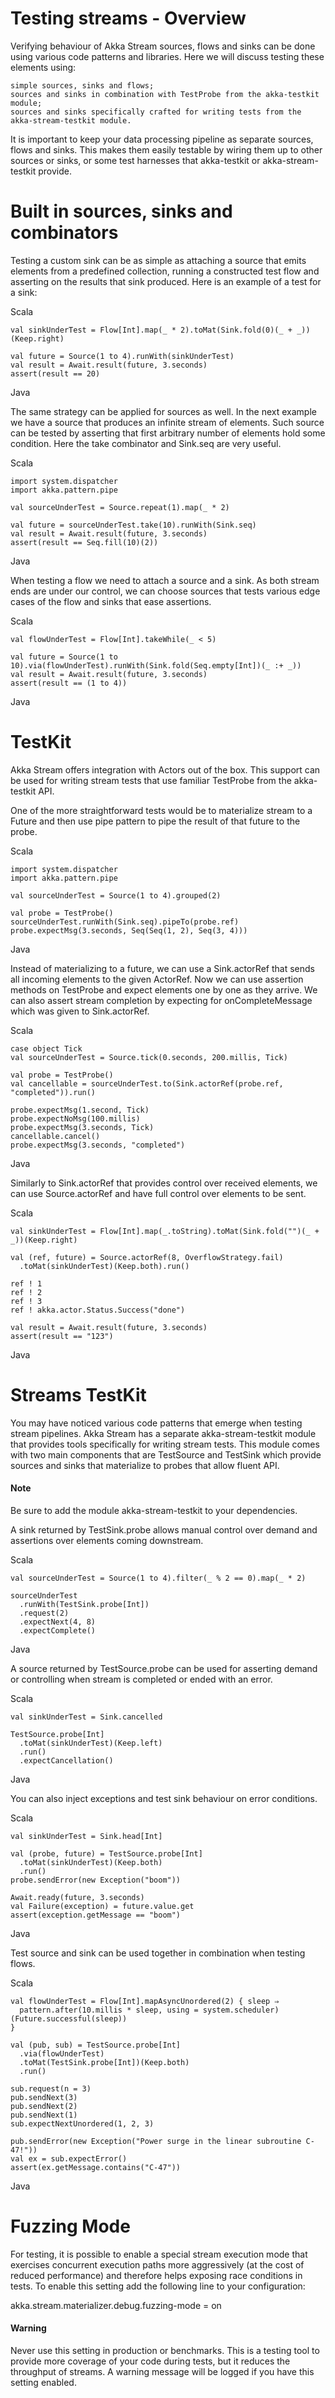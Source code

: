 # Testing streams - Overview

Verifying behaviour of Akka Stream sources, flows and sinks can be done using various code patterns and libraries. Here we will discuss testing these elements using:

    simple sources, sinks and flows;
    sources and sinks in combination with TestProbe from the akka-testkit module;
    sources and sinks specifically crafted for writing tests from the akka-stream-testkit module.

It is important to keep your data processing pipeline as separate sources, flows and sinks. This makes them easily testable by wiring them up to other sources or sinks, or some test harnesses that akka-testkit or akka-stream-testkit provide.

# Built in sources, sinks and combinators

Testing a custom sink can be as simple as attaching a source that emits elements from a predefined collection, running a constructed test flow and asserting on the results that sink produced. Here is an example of a test for a sink:

Scala

    val sinkUnderTest = Flow[Int].map(_ * 2).toMat(Sink.fold(0)(_ + _))(Keep.right)

    val future = Source(1 to 4).runWith(sinkUnderTest)
    val result = Await.result(future, 3.seconds)
    assert(result == 20)

Java

The same strategy can be applied for sources as well. In the next example we have a source that produces an infinite stream of elements. Such source can be tested by asserting that first arbitrary number of elements hold some condition. Here the take combinator and Sink.seq are very useful.

Scala

    import system.dispatcher
    import akka.pattern.pipe

    val sourceUnderTest = Source.repeat(1).map(_ * 2)

    val future = sourceUnderTest.take(10).runWith(Sink.seq)
    val result = Await.result(future, 3.seconds)
    assert(result == Seq.fill(10)(2))

Java

When testing a flow we need to attach a source and a sink. As both stream ends are under our control, we can choose sources that tests various edge cases of the flow and sinks that ease assertions.

Scala

    val flowUnderTest = Flow[Int].takeWhile(_ < 5)

    val future = Source(1 to 10).via(flowUnderTest).runWith(Sink.fold(Seq.empty[Int])(_ :+ _))
    val result = Await.result(future, 3.seconds)
    assert(result == (1 to 4))

Java


# TestKit

Akka Stream offers integration with Actors out of the box. This support can be used for writing stream tests that use familiar TestProbe from the akka-testkit API.

One of the more straightforward tests would be to materialize stream to a Future and then use pipe pattern to pipe the result of that future to the probe.

Scala

    import system.dispatcher
    import akka.pattern.pipe

    val sourceUnderTest = Source(1 to 4).grouped(2)

    val probe = TestProbe()
    sourceUnderTest.runWith(Sink.seq).pipeTo(probe.ref)
    probe.expectMsg(3.seconds, Seq(Seq(1, 2), Seq(3, 4)))

Java

Instead of materializing to a future, we can use a Sink.actorRef that sends all incoming elements to the given ActorRef. Now we can use assertion methods on TestProbe and expect elements one by one as they arrive. We can also assert stream completion by expecting for onCompleteMessage which was given to Sink.actorRef.

Scala

    case object Tick
    val sourceUnderTest = Source.tick(0.seconds, 200.millis, Tick)

    val probe = TestProbe()
    val cancellable = sourceUnderTest.to(Sink.actorRef(probe.ref, "completed")).run()

    probe.expectMsg(1.second, Tick)
    probe.expectNoMsg(100.millis)
    probe.expectMsg(3.seconds, Tick)
    cancellable.cancel()
    probe.expectMsg(3.seconds, "completed")

Java

Similarly to Sink.actorRef that provides control over received elements, we can use Source.actorRef and have full control over elements to be sent.

Scala

    val sinkUnderTest = Flow[Int].map(_.toString).toMat(Sink.fold("")(_ + _))(Keep.right)

    val (ref, future) = Source.actorRef(8, OverflowStrategy.fail)
      .toMat(sinkUnderTest)(Keep.both).run()

    ref ! 1
    ref ! 2
    ref ! 3
    ref ! akka.actor.Status.Success("done")

    val result = Await.result(future, 3.seconds)
    assert(result == "123")

Java


# Streams TestKit

You may have noticed various code patterns that emerge when testing stream pipelines. Akka Stream has a separate akka-stream-testkit module that provides tools specifically for writing stream tests. This module comes with two main components that are TestSource and TestSink which provide sources and sinks that materialize to probes that allow fluent API.

#### Note

Be sure to add the module akka-stream-testkit to your dependencies.

A sink returned by TestSink.probe allows manual control over demand and assertions over elements coming downstream.

Scala

    val sourceUnderTest = Source(1 to 4).filter(_ % 2 == 0).map(_ * 2)

    sourceUnderTest
      .runWith(TestSink.probe[Int])
      .request(2)
      .expectNext(4, 8)
      .expectComplete()

Java

A source returned by TestSource.probe can be used for asserting demand or controlling when stream is completed or ended with an error.

Scala

    val sinkUnderTest = Sink.cancelled

    TestSource.probe[Int]
      .toMat(sinkUnderTest)(Keep.left)
      .run()
      .expectCancellation()

Java

You can also inject exceptions and test sink behaviour on error conditions.

Scala

    val sinkUnderTest = Sink.head[Int]

    val (probe, future) = TestSource.probe[Int]
      .toMat(sinkUnderTest)(Keep.both)
      .run()
    probe.sendError(new Exception("boom"))

    Await.ready(future, 3.seconds)
    val Failure(exception) = future.value.get
    assert(exception.getMessage == "boom")

Java

Test source and sink can be used together in combination when testing flows.

Scala

    val flowUnderTest = Flow[Int].mapAsyncUnordered(2) { sleep ⇒
      pattern.after(10.millis * sleep, using = system.scheduler)(Future.successful(sleep))
    }

    val (pub, sub) = TestSource.probe[Int]
      .via(flowUnderTest)
      .toMat(TestSink.probe[Int])(Keep.both)
      .run()

    sub.request(n = 3)
    pub.sendNext(3)
    pub.sendNext(2)
    pub.sendNext(1)
    sub.expectNextUnordered(1, 2, 3)

    pub.sendError(new Exception("Power surge in the linear subroutine C-47!"))
    val ex = sub.expectError()
    assert(ex.getMessage.contains("C-47"))

Java


# Fuzzing Mode

For testing, it is possible to enable a special stream execution mode that exercises concurrent execution paths more aggressively (at the cost of reduced performance) and therefore helps exposing race conditions in tests. To enable this setting add the following line to your configuration:

akka.stream.materializer.debug.fuzzing-mode = on


#### Warning

Never use this setting in production or benchmarks. This is a testing tool to provide more coverage of your code during tests, but it reduces the throughput of streams. A warning message will be logged if you have this setting enabled.
